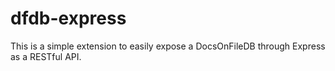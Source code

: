 # dfdb-express
This is a simple extension to easily expose a DocsOnFileDB through Express as a RESTful API.
